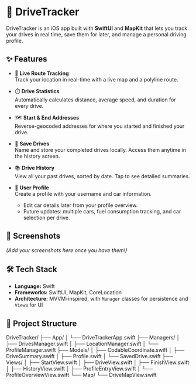 # 🚗 DriveTracker

DriveTracker is an iOS app built with **SwiftUI** and **MapKit** that lets you track your drives in real time, save them for later, and manage a personal driving profile.  

## ✨ Features

- 📍 **Live Route Tracking**  
  Track your location in real-time with a live map and a polyline route.

- ⏱️ **Drive Statistics**  
  Automatically calculates distance, average speed, and duration for every drive.

- 🗺️ **Start & End Addresses**  
  Reverse-geocoded addresses for where you started and finished your drive.

- 💾 **Save Drives**  
  Name and store your completed drives locally. Access them anytime in the history screen.

- 📚 **Drive History**  
  View all your past drives, sorted by date. Tap to see detailed summaries.

- 👤 **User Profile**  
  Create a profile with your username and car information.  
  - Edit car details later from your profile overview.  
  - Future updates: multiple cars, fuel consumption tracking, and car selection per drive.

## 📸 Screenshots
*(Add your screenshots here once you have them!)*

## 🛠️ Tech Stack

- **Language:** Swift
- **Frameworks:** SwiftUI, MapKit, CoreLocation
- **Architecture:** MVVM-inspired, with `Manager` classes for persistence and `View`s for UI

## 📂 Project Structure

DriveTracker/
├── App/
│   └── DriveTrackerApp.swift
├── Managers/
│   ├── DrivesManager.swift
│   ├── LocationManager.swift
│   └── ProfileManager.swift
├── Models/
│   ├── CodableCoordinate.swift
│   ├── DriveSummary.swift
│   ├── Profile.swift
│   └── SavedDrive.swift
├── Views/
│   ├── StartView.swift
│   ├── DriveView.swift
│   ├── FinishView.swift
│   ├── HistoryView.swift
│   ├── ProfileEntryView.swift
│   └── ProfileOverviewView.swift
└── Map/
└── DriveMapView.swift
